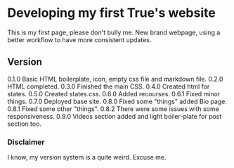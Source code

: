 # Developing my first True's website

This is my first page, please don't bully me.
New brand webpage, using a better workflow to have more consistent updates.

## Version

0.1.0 Basic HTML boilerplate, icon, empty css file and markdown file.
0.2.0 HTML completed.
0.3.0 Finished the main CSS.
0.4.0 Created html for states.
0.5.0 Created states.css.
0.6.0 Added recourses.
0.6.1 Fixed minor things.
0.7.0 Deployed base site.
0.8.0 Fixed some "things" added Bio page.
0.8.1 Fixed some other "things".
0.8.2 There were some issues with some responsiveness.
0.9.0 Videos section added and light boiler-plate for post section too.

### Disclaimer

I know, my version system is a quite weird. Excuse me.
